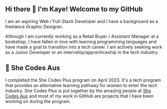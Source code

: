 ## Hi there 👋 I'm Kaye! Welcome to my GitHub

I am an aspiring Web / Full-Stack Developer and I have a background as a freelance Graphic Designer.

Although I am currently working as a Retail Buyer / Assistant Manager at a bookshop, I have fallen in love with learning programming languages and have made a goal to transition into a tech career. I am actively seeking work as a Junior Developer or an internship/apprenticeship in the tech industry.

## 💜 She Codes Aus

I completed the She Codes Plus program on April 2023. It's a tech program that provides an alternative learning pathway for women to enter the tech industry. She Codes Plus is put together by the amazing people at [She Codes Aus](https://shecodes.com.au) and most of my work in GitHub are projects that I have been working on during the program.



